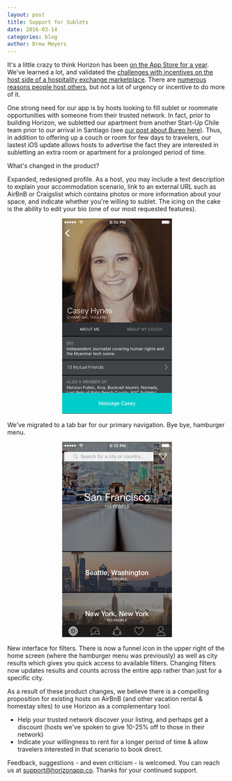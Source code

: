 ```yaml
---
layout: post
title: Support for Sublets
date: 2016-03-14
categories: blog
author: Drew Meyers
---
```

It's a little crazy to think Horizon has been [on the App Store for a year](http://www.horizonapp.co/blog/horizon-app-store-release/). We've learned a lot, and validated the [challenges with incentives on the host side of a hospitality exchange marketplace](http://www.horizonapp.co/blog/2016-age-old-conundrum-hospitality-exchanges-host-incentives/). There are [numerous reasons people host others](http://www.horizonapp.co/blog/incentives-hosting-hospitality-networks/), but not a lot of urgency or incentive to do more of it. 

One strong need for our app is by hosts looking to fill sublet or roommate opportunities with someone from their trusted network. In fact, prior to building Horizon, we subletted our apartment from another Start-Up Chile team prior to our arrival in Santiago (see [our post about Bureo here](http://www.horizonapp.co/blog/bureo-ben-kevin-la-mesa-verde/)). Thus, in addition to offering up a couch or room for few days to travelers, our lastest iOS update allows hosts to advertise the fact they are interested in subletting an extra room or apartment for a prolonged period of time.

What's changed in the product?

Expanded, redesigned profile. As a host, you may include a text description to explain your accommodation scenario, link to an external URL such as AirBnB or Craigslist which contains photos or more information about your space, and indicate whether you're willing to sublet. The icing on the cake is the ability to edit your bio (one of our most requested features).

<p align="center"><img src="/assets/profile-sublet-1.6.png"></p>

We've migrated to a tab bar for our primary navigation. Bye bye, hamburger menu.

<p align="center"><img src="/assets/home-sublet-1.6.png"></p>

New interface for filters. There is now a funnel icon in the upper right of the home screen (where the hamburger menu was previously) as well as city results which gives you quick access to available filters. Changing filters now updates results and counts across the entire app rather than just for a specific city.

As a result of these product changes, we believe there is a compelling proposition for existing hosts on AirBnB (and other vacation rental & homestay sites) to use Horizon as a complementary tool:

<ul>
	<li>Help your trusted network discover your listing, and perhaps get a discount (hosts we've spoken to give 10-25% off to those in their network)</li>
	<li>Indicate your willingness to rent for a longer period of time & allow travelers interested in that scenario to book direct.</li>
</ul>

Feedback, suggestions - and even criticism - is welcomed. You can reach us at [support@horizonapp.co](mailto:support@horizonapp.co). Thanks for your continued support.